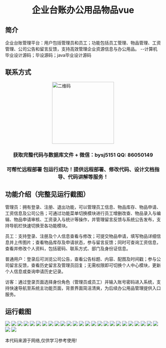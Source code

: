 <p><h1 align="center">企业台账办公用品物品vue</h1></p>

## 简介
企业台账管理平台：用户包括管理员和员工；功能包括员工管理、物品管理、工资管理、公司公告和留言反馈，支持高效管理企业资源信息与办公用品。    --计算机毕业设计源码；毕设源码；java毕业设计源码


## 联系方式
<img src="https://bs-1329754181.cos.ap-shanghai.myqcloud.com/wx.jpg" alt="二维码" style="display: block; margin: 0 auto;" width="200px">
<p><h3 align="center">获取完整代码与数据库文件 + 微信：bysj5151 QQ: 86050149</h3></p>
<p><h3 align="center">可帮忙远程部署 包运行成功！提供远程部署、修改代码、设计文档指导、代码讲解等服务！</h3></p>

## 功能介绍（完整见运行截图）
管理员：拥有登录、注册、退出功能，可以管理员工信息、物品库存、物品申请、工资信息及公司公告；可通过功能菜单切换模块进行员工增删改查、物品录入与编辑、物品申请审核、工资录入与统计等操作，并管理留言反馈与系统公告发布，支持导航栏快速切换至各功能模块。

员工：支持登录、注册及个人信息查看与修改；可提交物品申请，填写物品详细信息并上传图片；查看物品库存及申请状态，参与留言反馈；同时可查询工资信息，查看并修改个人资料，包括密码、联系方式、部门及身份证信息。

普通用户：登录后可浏览公司公告，查看公告标题、内容、配图及时间戳；参与公司留言反馈，查看历史留言及管理员回复；无需权限即可切换个人中心模块，更新个人信息或查询申请历史记录。

访客：通过登录页面选择身份角色（管理员或员工）并输入账号密码进入系统，支持快速导航至系统主功能页面，背景界面简洁清爽，为后续办公用品管理提供入口服务。


## 运行截图
![](https://bs-1329754181.cos.ap-shanghai.myqcloud.com/ssm/EnterpriseLedgerOfficeSupplies/img/001.jpg)
![](https://bs-1329754181.cos.ap-shanghai.myqcloud.com/ssm/EnterpriseLedgerOfficeSupplies/img/002.jpg)
![](https://bs-1329754181.cos.ap-shanghai.myqcloud.com/ssm/EnterpriseLedgerOfficeSupplies/img/003.jpg)
![](https://bs-1329754181.cos.ap-shanghai.myqcloud.com/ssm/EnterpriseLedgerOfficeSupplies/img/004.jpg)
![](https://bs-1329754181.cos.ap-shanghai.myqcloud.com/ssm/EnterpriseLedgerOfficeSupplies/img/005.jpg)
![](https://bs-1329754181.cos.ap-shanghai.myqcloud.com/ssm/EnterpriseLedgerOfficeSupplies/img/006.jpg)
![](https://bs-1329754181.cos.ap-shanghai.myqcloud.com/ssm/EnterpriseLedgerOfficeSupplies/img/007.jpg)
![](https://bs-1329754181.cos.ap-shanghai.myqcloud.com/ssm/EnterpriseLedgerOfficeSupplies/img/008.jpg)
![](https://bs-1329754181.cos.ap-shanghai.myqcloud.com/ssm/EnterpriseLedgerOfficeSupplies/img/009.jpg)
![](https://bs-1329754181.cos.ap-shanghai.myqcloud.com/ssm/EnterpriseLedgerOfficeSupplies/img/010.jpg)
![](https://bs-1329754181.cos.ap-shanghai.myqcloud.com/ssm/EnterpriseLedgerOfficeSupplies/img/011.jpg)
![](https://bs-1329754181.cos.ap-shanghai.myqcloud.com/ssm/EnterpriseLedgerOfficeSupplies/img/012.jpg)
![](https://bs-1329754181.cos.ap-shanghai.myqcloud.com/ssm/EnterpriseLedgerOfficeSupplies/img/013.jpg)
![](https://bs-1329754181.cos.ap-shanghai.myqcloud.com/ssm/EnterpriseLedgerOfficeSupplies/img/014.jpg)
![](https://bs-1329754181.cos.ap-shanghai.myqcloud.com/ssm/EnterpriseLedgerOfficeSupplies/img/015.jpg)
![](https://bs-1329754181.cos.ap-shanghai.myqcloud.com/ssm/EnterpriseLedgerOfficeSupplies/img/016.jpg)
![](https://bs-1329754181.cos.ap-shanghai.myqcloud.com/ssm/EnterpriseLedgerOfficeSupplies/img/017.jpg)
![](https://bs-1329754181.cos.ap-shanghai.myqcloud.com/ssm/EnterpriseLedgerOfficeSupplies/img/018.jpg)
![](https://bs-1329754181.cos.ap-shanghai.myqcloud.com/ssm/EnterpriseLedgerOfficeSupplies/img/019.jpg)
![](https://bs-1329754181.cos.ap-shanghai.myqcloud.com/ssm/EnterpriseLedgerOfficeSupplies/img/020.jpg)
![](https://bs-1329754181.cos.ap-shanghai.myqcloud.com/ssm/EnterpriseLedgerOfficeSupplies/img/021.jpg)
![](https://bs-1329754181.cos.ap-shanghai.myqcloud.com/ssm/EnterpriseLedgerOfficeSupplies/img/022.jpg)
![](https://bs-1329754181.cos.ap-shanghai.myqcloud.com/ssm/EnterpriseLedgerOfficeSupplies/img/023.jpg)
![](https://bs-1329754181.cos.ap-shanghai.myqcloud.com/ssm/EnterpriseLedgerOfficeSupplies/img/024.jpg)
![](https://bs-1329754181.cos.ap-shanghai.myqcloud.com/ssm/EnterpriseLedgerOfficeSupplies/img/025.jpg)
![](https://bs-1329754181.cos.ap-shanghai.myqcloud.com/ssm/EnterpriseLedgerOfficeSupplies/img/026.jpg)
![](https://bs-1329754181.cos.ap-shanghai.myqcloud.com/ssm/EnterpriseLedgerOfficeSupplies/img/027.jpg)

<p>本代码来源于网络,仅供学习参考使用!</p>
